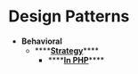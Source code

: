# Design Patterns

* **Behavioral**
  * \*\*\*\*[**Strategy**](https://refactoring.guru/pt-br/design-patterns/strategy)\*\*\*\*
    * \*\*\*\*[**In PHP**](https://refactoring.guru/pt-br/design-patterns/strategy)\*\*\*\*

